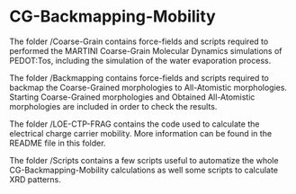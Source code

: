 # CG-Backmapping-Mobility

The folder /Coarse-Grain contains force-fields and scripts required to performed the MARTINI Coarse-Grain Molecular Dynamics simulations of PEDOT:Tos, including the simulation of the water evaporation process.

The folder /Backmapping contains force-fields and scripts required to backmap the Coarse-Grained morphologies to All-Atomistic morphologies. Starting Coarse-Grained morphologies and Obtained All-Atomistic morphologies are included in order to check the results.

The folder /LOE-CTP-FRAG contains the code used to calculate the electrical charge carrier mobility. More information can be found in the README file in this folder.

The folder /Scripts contains a few scripts useful to automatize the whole CG-Backmapping-Mobility calculations as well some scripts to calculate XRD patterns. 
